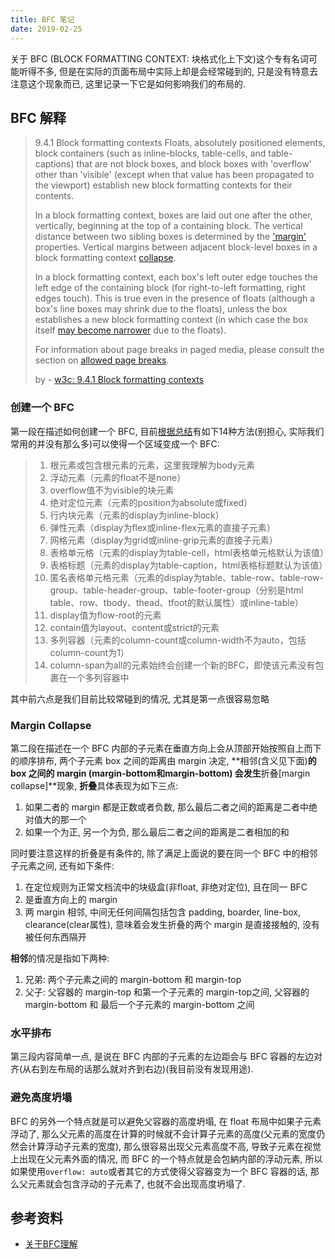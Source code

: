 ```yaml
---
title: BFC 笔记
date: 2019-02-25
---
```


关于 BFC (BLOCK FORMATTING CONTEXT: 块格式化上下文)这个专有名词可能听得不多, 但是在实际的页面布局中实际上却是会经常碰到的, 只是没有特意去注意这个现象而已, 这里记录一下它是如何影响我们的布局的.
<!-- more -->

## BFC 解释

> 9.4.1 Block formatting contexts
> Floats, absolutely positioned elements, block containers (such as inline-blocks, table-cells, and table-captions) that are not block boxes, and block boxes with 'overflow' other than 'visible' (except when that value has been propagated to the viewport) establish new block formatting contexts for their contents.
>
> In a block formatting context, boxes are laid out one after the other, vertically, beginning at the top of a containing block. The vertical distance between two sibling boxes is determined by the ['margin'](https://www.w3.org/TR/CSS2/box.html#propdef-margin) properties. Vertical margins between adjacent block-level boxes in a block formatting context [collapse](https://www.w3.org/TR/CSS2/box.html#collapsing-margins).
>
> In a block formatting context, each box's left outer edge touches the left edge of the containing block (for right-to-left formatting, right edges touch). This is true even in the presence of floats (although a box's line boxes may shrink due to the floats), unless the box establishes a new block formatting context (in which case the box itself [may become narrower](https://www.w3.org/TR/CSS2/visuren.html#bfc-next-to-float) due to the floats).
>
> For information about page breaks in paged media, please consult the section on [allowed page breaks](https://www.w3.org/TR/CSS2/page.html#allowed-page-breaks).
>
> by - [w3c: 9.4.1 Block formatting contexts](https://www.w3.org/TR/CSS2/visuren.html#block-formatting)

### 创建一个 BFC

第一段在描述如何创建一个 BFC, 目前[根据总结](https://juejin.im/post/5b704f18e51d4566612667c2)有如下14种方法(别担心, 实际我们常用的并没有那么多)可以使得一个区域变成一个 BFC:

> 1. 根元素或包含根元素的元素，这里我理解为body元素
> 2. 浮动元素（元素的float不是none）
> 3. overflow值不为visible的块元素
> 4. 绝对定位元素（元素的position为absolute或fixed）
> 5. 行内块元素（元素的display为inline-block）
> 6. 弹性元素（display为flex或inline-flex元素的直接子元素）
> 7. 网格元素（display为grid或inline-grip元素的直接子元素）
> 8. 表格单元格（元素的display为table-cell，html表格单元格默认为该值）
> 9. 表格标题（元素的display为table-caption，html表格标题默认为该值）
> 10. 匿名表格单元格元素（元素的display为table、table-row、table-row-group、table-header-group、table-footer-group（分别是html table、row、tbody、thead、tfoot的默认属性）或inline-table）
> 11. display值为flow-root的元素
> 12. contain值为layout、content或strict的元素
> 13. 多列容器（元素的column-count或column-width不为auto，包括column-count为1）
> 14. column-span为all的元素始终会创建一个新的BFC，即使该元素没有包裹在一个多列容器中

其中前六点是我们目前比较常碰到的情况, 尤其是第一点很容易忽略

### Margin Collapse

第二段在描述在一个 BFC 内部的子元素在垂直方向上会从顶部开始按照自上而下的顺序排布, 两个子元素 box 之间的距离由 margin 决定, **相邻(含义见下面)**的 box 之间的 margin (margin-bottom和margin-bottom) 会发生**折叠[margin collapse]**现象, **折叠**具体表现为如下三点:

1. 如果二者的 margin 都是正数或者负数, 那么最后二者之间的距离是二者中绝对值大的那一个
2. 如果一个为正, 另一个为负, 那么最后二者之间的距离是二者相加的和

同时要注意这样的折叠是有条件的, 除了满足上面说的要在同一个 BFC 中的相邻子元素之间, 还有如下条件:

1. 在定位规则为正常文档流中的块级盒(非float, 非绝对定位), 且在同一 BFC
2. 是垂直方向上的 margin
3. 两 margin 相邻, 中间无任何间隔包括包含 padding, boarder, line-box, clearance(clear属性), 意味着会发生折叠的两个 margin 是直接接触的, 没有被任何东西隔开

**相邻**的情况是指如下两种:
1. 兄弟: 两个子元素之间的 margin-bottom 和 margin-top
2. 父子: 父容器的 margin-top 和第一个子元素的 margin-top之间, 父容器的 margin-bottom 和 最后一个子元素的 margin-bottom 之间

### 水平排布

第三段内容简单一点, 是说在 BFC 内部的子元素的左边距会与 BFC 容器的左边对齐(从右到左布局的话那么就对齐到右边)(我目前没有发现用途).

### 避免高度坍塌

BFC 的另外一个特点就是可以避免父容器的高度坍塌, 在 float 布局中如果子元素浮动了, 那么父元素的高度在计算的时候就不会计算子元素的高度(父元素的宽度仍然会计算浮动子元素的宽度), 那么很容易出现父元素高度不高, 导致子元素在视觉上出现在父元素外面的情况, 而 BFC 的一个特点就是会包納内部的浮动元素, 所以如果使用`overflow: auto`或者其它的方式使得父容器变为一个 BFC 容器的话, 那么父元素就会包含浮动的子元素了, 也就不会出现高度坍塌了.

## 参考资料

- [关于BFC理解](https://juejin.im/post/5b704f18e51d4566612667c2)
